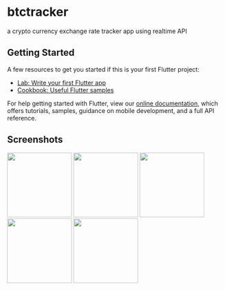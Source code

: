# btctracker
a crypto currency exchange rate tracker app using realtime API
## Getting Started

A few resources to get you started if this is your first Flutter project:

- [Lab: Write your first Flutter app](https://flutter.dev/docs/get-started/codelab)
- [Cookbook: Useful Flutter samples](https://flutter.dev/docs/cookbook)

For help getting started with Flutter, view our
[online documentation](https://flutter.dev/docs), which offers tutorials,
samples, guidance on mobile development, and a full API reference.

## Screenshots
<img src = "https://user-images.githubusercontent.com/36764822/96244773-cb04a880-0fa6-11eb-8cd7-5b2141e8ee41.jpg" width ="150">
<img src = "https://user-images.githubusercontent.com/36764822/96244775-cc35d580-0fa6-11eb-8ebe-64c94e64bdd0.jpg" width ="150">
<img src = "https://user-images.githubusercontent.com/36764822/96244777-cd670280-0fa6-11eb-87aa-ba648c0a2f5d.jpg" width ="150">
<img src = "https://user-images.githubusercontent.com/36764822/96244779-cdff9900-0fa6-11eb-85aa-c51cbf879870.jpg" width ="150">
<img src = "https://user-images.githubusercontent.com/36764822/96244782-cf30c600-0fa6-11eb-8618-76e57b39c470.jpg" width ="150">
